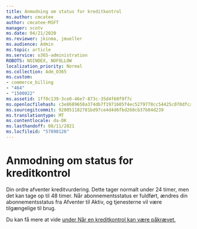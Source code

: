 ```yaml
---
title: Anmodning om status for kreditkontrol
ms.author: cmcatee
author: cmcatee-MSFT
manager: scotv
ms.date: 04/21/2020
ms.reviewer: jkinma, jmueller
ms.audience: Admin
ms.topic: article
ms.service: o365-administration
ROBOTS: NOINDEX, NOFOLLOW
localization_priority: Normal
ms.collection: Adm_O365
ms.custom:
- commerce_billing
- "464"
- "1500022"
ms.assetid: 1ff0c139-3ce0-46e7-873c-35d4f60f9f7c
ms.openlocfilehash: c3e8689650a374db7f1971605f4ec5279778cc54425c070dfca398291aa5b375
ms.sourcegitcommit: 920051182781bd97ce4d4d6fbd268cb37b84d239
ms.translationtype: MT
ms.contentlocale: da-DK
ms.lasthandoff: 08/11/2021
ms.locfileid: "57898126"
---
```

# <a name="credit-check-status-request"></a>Anmodning om status for kreditkontrol

Din ordre afventer kreditvurdering. Dette tager normalt under 24 timer, men det kan tage op til 48 timer. Når abonnementsstatus er fuldført, ændres din abonnementsstatus fra Afventer til Aktiv, og tjenesterne vil være tilgængelige til brug.

Du kan få mere at vide [under Når en kreditkontrol kan være påkrævet.](https://docs.microsoft.com/microsoft-365/commerce/billing-and-payments/pay-for-your-subscription#pay-by-invoice-check-or-eft)
